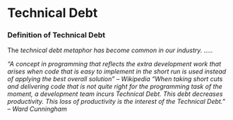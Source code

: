 # Technical Debt


### Definition of Technical Debt
The <em> technical debt metaphor has become common in our industry. .....

<em>
“A concept in programming that reflects the extra development work that arises when code that is easy to implement in the short run is used instead of applying the best overall solution” – Wikipedia</em>


<em>
“When taking short cuts and delivering code that is not quite right for the programming task of the moment, a development team incurs Technical Debt. This debt decreases productivity. This loss of productivity is the interest of the Technical Debt.” – Ward Cunningham</em>